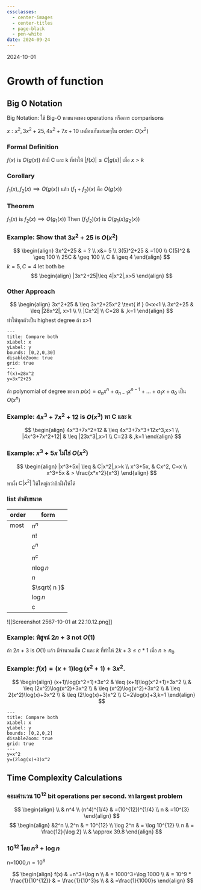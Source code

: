 ```yaml
---
cssclasses:
  - center-images
  - center-titles
  - page-black
  - pen-white
date: 2024-09-24
---
```

2024-10-01
# Growth of function

## Big O Notation

Big Notation: ใช้ Big-O หาขนาดของ operations หรือการ comparisons

$x: x^2,3x^2+25,4x^2+7x+10$ เหมือนกันเสมอๆใน order: $O(x^2)$

### Formal Definition
$f(x)$ is $O(g(x))$ ถ้ามี C และ k ที่ทำให้ $|f(x)|\leq C|g(x)|$ เมื่อ $x>k$

### Corollary
$f_{1}(x),f_{2}(x) \implies O(g(x))$ แล้ว $(f_{1}+f_{2})(x)$ คือ $O(g(x))$

### Theorem
$f_{1}(x)\text{ is } f_{2}(x) \implies O(g_{1}(x)) \text{ Then } (f_{1}f_{2})(x) \text{ is } O(g_{1}(x)g_{2}(x))$

### Example: Show that $3x^2+25$ is $O(x^2)$
$$
\begin{align}
3x^2+25 & = ? \\
x&=  5 \\
3(5)^2+25 & =100 \\
C(5)^2 & \geq 100 \\
25C & \geq 100 \\
C  & \geq 4
\end{align}
$$
$k = 5, C = 4$
let both be
$$
\begin{align}
|3x^2+25|\leq 4|x^2|,x>5
\end{align}
$$
### Other Approach
$$
\begin{align}
3x^2+25 & \leq 3x^2+25x^2 \text{ if } 0<x<1 \\
 3x^2+25  & \leq |28x^2|, x>1 \\ \\
|Cx^2| \\
C=28  & ,k=1
\end{align}
$$
ทำให้ทุกตัวเป็น highest degree ถ้า x>1


```functionplot
---
title: Compare both
xLabel: x
yLabel: y
bounds: [0,2,0,30]
disableZoom: true
grid: true
---
f(x)=28x^2
y=3x^2+25
```

ถ้า polynomial of degree ของ n $p(x)=a_{n}x^n+a_{n-1}x^{n-1}+\dots+a_{1}x+a_{0}$ เป็น $O(x^n)$

### Example: $4x^3+7x^2+12$ is $O(x^3)$ หา C และ k
$$
\begin{align}
4x^3+7x^2+12  & \leq 4x^3+7x^3+12x^3,x>1 \\
|4x^3+7x^2+12| & \leq |23x^3|,x>1 \\
 C=23 & ,k=1
\end{align}
$$

### Example: $x^3+5x$ ไม่ใช่ $O(x^2)$

$$
\begin{align}
|x^3+5x| \leq & C|x^2|,x>k \\
x^3+5x, & Cx^2, C=x \\
x^3+5x  & > \frac{x*x^2}{x^3}
\end{align}
$$
หาผั่ง $C|x^2|$ ให้ใหญ่กว่าอีกฝั่งให้ได้

### list ลำดับขนาด

| order | form         |
| ----- | ------------ |
| most  | $n^n$        |
|       | $n!$         |
|       | $c^n$        |
|       | $n^c$        |
|       | $n\log n$    |
|       | $n$          |
|       | $\sqrt{ n }$ |
|       | $\log n$     |
|       | c            |

![[Screenshot 2567-10-01 at 22.10.12.png]]

### Example: พิสูจน์ $2n+3 \text{ not } O(1)$

ถ้า $2n+3$ is $O(1)$ แล้ว
มีจำนวนเต็ม $C$ และ $k$ ที่ทำให้ $2k+3 \leq c*1$ เมื่อ $n\geq n_{0}$

### Example: $f(x)=(x+1)\log(x^2+1)+3x^2.$

$$
\begin{align}
(x+1)\log(x^2+1)+3x^2 & \leq (x+1)\log(x^2+1)+3x^2 \\
 & \leq (2x^2)\log(x^2)+3x^2 \\
 & \leq (x^2)\log(x^2)+3x^2 \\
 & \leq 2(x^2)\log(x)+3x^2 \\
 & \leq (2\log(x)+3)x^2 \\
C=2\log(x)+3,k=1
\end{align}
$$



```functionplot
---
title: Compare both
xLabel: x
yLabel: y
bounds: [0,2,0,2]
disableZoom: true
grid: true
---
y=x^2
y=(2log(x)+3)x^2
```


## Time Complexity Calculations

### คอมคำนวน $10^{12}$ bit operations per second. หา largest problem

$$
\begin{align} \\
& n^4 \\
(n^4)^{1/4} & =(10^{12})^{1/4} \\
n & =10^{3}
\end{align}
$$
$$
\begin{align}
&2^n \\
2^n  & = 10^{12} \\
\log 2^n  & = \log 10^{12} \\
n  & = \frac{12}{\log 2} \\
 & \approx 39.8
\end{align}
$$
### $10^{12}$ โดย $n^3+\log n$
n=1000,$n=10^8$

$$
\begin{align}
f(x) & =n^3+\log n \\
 & = 1000^3+\log 1000 \\
 & = 10^9 * \frac{1}{10^{12}}  & = \frac{1}{10^3}s \\
 &  & =\frac{1}{1000}s
\end{align}
$$



